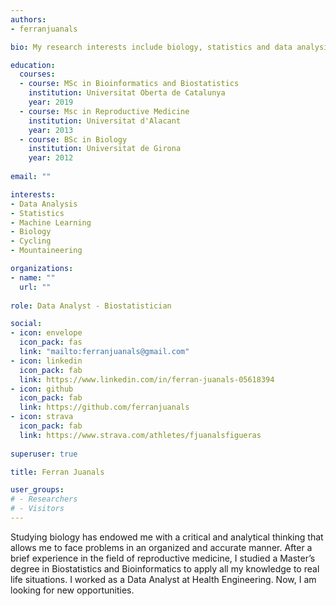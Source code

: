 ```yaml
---
authors:
- ferranjuanals

bio: My research interests include biology, statistics and data analysis.

education:
  courses:
  - course: MSc in Bioinformatics and Biostatistics
    institution: Universitat Oberta de Catalunya
    year: 2019
  - course: Msc in Reproductive Medicine
    institution: Universitat d'Alacant
    year: 2013
  - course: BSc in Biology
    institution: Universitat de Girona
    year: 2012
    
email: ""

interests:
- Data Analysis
- Statistics
- Machine Learning
- Biology
- Cycling
- Mountaineering

organizations:
- name: ""
  url: ""
  
role: Data Analyst - Biostatistician

social:
- icon: envelope
  icon_pack: fas
  link: "mailto:ferranjuanals@gmail.com"
- icon: linkedin
  icon_pack: fab
  link: https://www.linkedin.com/in/ferran-juanals-05618394
- icon: github
  icon_pack: fab
  link: https://github.com/ferranjuanals
- icon: strava
  icon_pack: fab
  link: https://www.strava.com/athletes/fjuanalsfigueras
  
superuser: true

title: Ferran Juanals

user_groups:
# - Researchers
# - Visitors
---
```


Studying biology has endowed me with a critical and analytical thinking that allows me to face problems in an organized and accurate manner. After a brief experience in the field of reproductive medicine, I studied a Master’s degree in Biostatistics and Bioinformatics to apply all my knowledge to real life situations. I worked as a Data Analyst at Health Engineering. Now, I am looking for new opportunities. 
